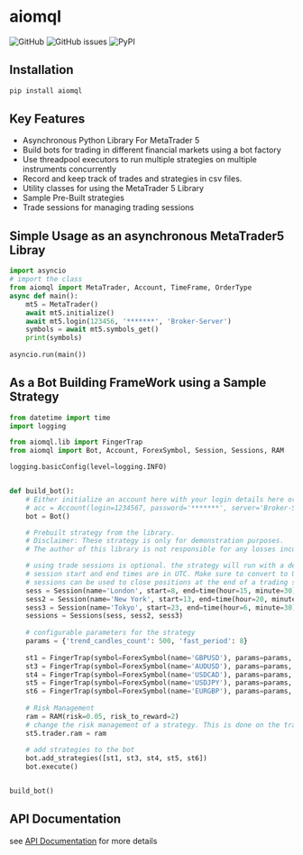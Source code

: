 # aiomql
![GitHub](https://img.shields.io/github/license/ichinga-samuel/aiomql?style=plastic)
![GitHub issues](https://img.shields.io/github/issues/ichinga-samuel/aiomql?style=plastic)
![PyPI](https://img.shields.io/pypi/v/aiomql)

## Installation
```bash
pip install aiomql
```

## Key Features
- Asynchronous Python Library For MetaTrader 5
- Build bots for trading in different financial markets using a bot factory
- Use threadpool executors to run multiple strategies on multiple instruments concurrently
- Record and keep track of trades and strategies in csv files.
- Utility classes for using the MetaTrader 5 Library
- Sample Pre-Built strategies
- Trade sessions for managing trading sessions

## Simple Usage as an asynchronous MetaTrader5 Libray
```python
import asyncio
# import the class
from aiomql import MetaTrader, Account, TimeFrame, OrderType
async def main():
    mt5 = MetaTrader()
    await mt5.initialize()
    await mt5.login(123456, '*******', 'Broker-Server')
    symbols = await mt5.symbols_get()
    print(symbols)
    
asyncio.run(main())
```
## As a Bot Building FrameWork using a Sample Strategy
```python
from datetime import time
import logging

from aiomql.lib import FingerTrap
from aiomql import Bot, Account, ForexSymbol, Session, Sessions, RAM

logging.basicConfig(level=logging.INFO)


def build_bot():
    # Either initialize an account here with your login details here or set them in the aiomql.json file.
    # acc = Account(login=1234567, password='*******', server='Broker-Server')
    bot = Bot()

    # Prebuilt strategy from the library.
    # Disclaimer: These strategy is only for demonstration purposes.
    # The author of this library is not responsible for any losses incurred from using this strategy.

    # using trade sessions is optional. the strategy will run with a default session of 24 hours if not specified.
    # session start and end times are in UTC. Make sure to convert to UTC if you are in a different timezone.
    # sessions can be used to close positions at the end of a trading session.
    sess = Session(name='London', start=8, end=time(hour=15, minute=30), on_end='close_all')
    sess2 = Session(name='New York', start=13, end=time(hour=20, minute=30))
    sess3 = Session(name='Tokyo', start=23, end=time(hour=6, minute=30))
    sessions = Sessions(sess, sess2, sess3)
    
    # configurable parameters for the strategy
    params = {'trend_candles_count': 500, 'fast_period': 8}
    
    st1 = FingerTrap(symbol=ForexSymbol(name='GBPUSD'), params=params, sessions=sessions)
    st3 = FingerTrap(symbol=ForexSymbol(name='AUDUSD'), params=params, sessions=sessions)
    st4 = FingerTrap(symbol=ForexSymbol(name='USDCAD'), params=params, sessions=sessions)
    st5 = FingerTrap(symbol=ForexSymbol(name='USDJPY'), params=params, sessions=sessions)
    st6 = FingerTrap(symbol=ForexSymbol(name='EURGBP'), params=params, sessions=sessions)
    
    # Risk Management
    ram = RAM(risk=0.05, risk_to_reward=2)
    # change the risk management of a strategy. This is done on the trader attribute of the strategy.
    st5.trader.ram = ram 
    
    # add strategies to the bot
    bot.add_strategies([st1, st3, st4, st5, st6])
    bot.execute()


build_bot()
```
## API Documentation
see [API Documentation](https://github.com/Ichinga-Samuel/aiomql/tree/master/docs) for more details
